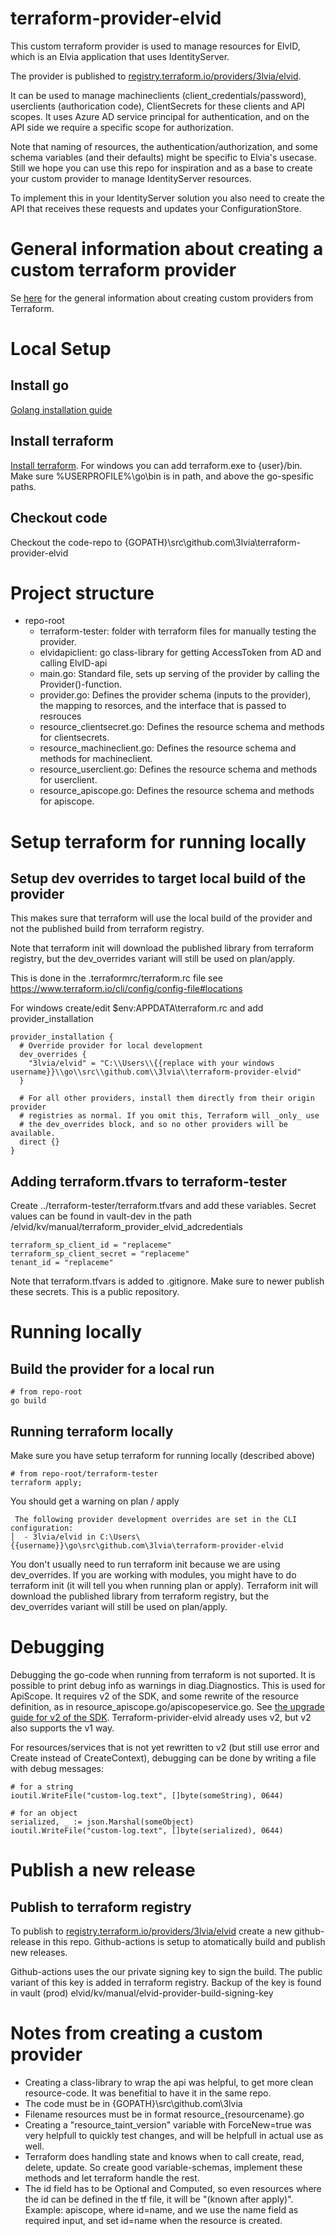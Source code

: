 # terraform-provider-elvid

This custom terraform provider is used to manage resources for ElvID, which is an Elvia application that uses IdentityServer.

The provider is published to [registry.terraform.io/providers/3lvia/elvid](https://registry.terraform.io/providers/3lvia/elvid/latest).

It can be used to manage machineclients (client_credentials/password), userclients (authorication code), ClientSecrets for these clients and API scopes.
It uses Azure AD service principal for authentication, and on the API side we require a specific scope for authorization.

Note that naming of resources, the authentication/authorization, and some schema variables (and their defaults) might be  specific to Elvia's usecase.
Still we hope you can use this repo for inspiration and as a base to create your custom provider to manage IdentityServer resources.

To implement this in your IdentityServer solution you also need to create the API that receives these requests and updates your ConfigurationStore.

# General information about creating a custom terraform provider

Se [here](https://learn.hashicorp.com/collections/terraform/providers) for the general information about creating custom providers from Terraform.

# Local Setup
## Install go
[Golang installation guide](https://golang.org/doc/install)

## Install terraform
[Install terraform](https://learn.hashicorp.com/terraform/getting-started/install.html). For windows you can add terraform.exe to {user}/bin. Make sure %USERPROFILE%\go\bin is in path, and above the go-spesific paths.

## Checkout code
Checkout the code-repo to {GOPATH}\src\github.com\3lvia\terraform-provider-elvid

# Project structure
* repo-root
  * terraform-tester: folder with terraform files for manually testing the provider.
  * elvidapiclient: go class-library for getting AccessToken from AD and calling ElvID-api
  * main.go: Standard file, sets up serving of the provider by calling the Provider()-function.
  * provider.go: Defines the provider schema (inputs to the provider), the mapping to resorces, and the interface that is passed to resrouces
  * resource_clientsecret.go: Defines the resource schema and methods for clientsecrets.
  * resource_machineclient.go: Defines the resource schema and methods for machineclient.
  * resource_userclient.go: Defines the resource schema and methods for userclient.
  * resource_apiscope.go: Defines the resource schema and methods for apiscope.

# Setup terraform for running locally
## Setup dev overrides to target local build of the provider
This makes sure that terraform will use the local build of the provider and not the published build from terraform registry.

Note that terraform init will download the published library from terraform registry, but the dev_overrides variant will still be used on plan/apply. 

This is done in the .terraformrc/terraform.rc file see https://www.terraform.io/cli/config/config-file#locations

For windows create/edit $env:APPDATA\terraform.rc and add provider_installation

```console
provider_installation {
  # Override provider for local development
  dev_overrides {
    "3lvia/elvid" = "C:\\Users\\{{replace with your windows username}}\\go\\src\\github.com\\3lvia\\terraform-provider-elvid"
  }

  # For all other providers, install them directly from their origin provider
  # registries as normal. If you omit this, Terraform will _only_ use
  # the dev_overrides block, and so no other providers will be available.
  direct {}
}
```

## Adding terraform.tfvars to terraform-tester
Create ../terraform-tester/terraform.tfvars and add these variables.
Secret values can be found in vault-dev in the path /elvid/kv/manual/terraform_provider_elvid_adcredentials

```
terraform_sp_client_id = "replaceme"
terraform_sp_client_secret = "replaceme"
tenant_id = "replaceme"
```

Note that terraform.tfvars is added to .gitignore. Make sure to newer publish these secrets. This is a public repository.

# Running locally

## Build the provider for a local run

```console
# from repo-root
go build
```

## Running terraform locally
Make sure you have setup terraform for running locally (described above)

```console
# from repo-root/terraform-tester
terraform apply;

```
You should get a warning on plan / apply
```console
 The following provider development overrides are set in the CLI configuration:
│  - 3lvia/elvid in C:\Users\{{username}}\go\src\github.com\3lvia\terraform-provider-elvid
```

You don't usually need to run terraform init because we are using dev_overrides.
If you are working with modules, you might have to do terraform init (it will tell you when running plan or apply).
Terraform init will download the published library from terraform registry, but the dev_overrides variant will still be used on plan/apply. 

# Debugging
Debugging the go-code when running from terraform is not suported. It is possible to print debug info as warnings in diag.Diagnostics. This is used for ApiScope. It requires v2 of the SDK, and some rewrite of the resource definition, as in resource_apiscope.go/apiscopeservice.go. See [the upgrade guide for v2 of the SDK](https://www.terraform.io/docs/extend/guides/v2-upgrade-guide.html). Terraform-privider-elvid already uses v2, but v2 also supports the v1 way.

For resources/services that is not yet rewritten to v2 (but still use error and Create instead of CreateContext), debugging can be done by writing a file with debug messages:

```
# for a string 
ioutil.WriteFile("custom-log.text", []byte(someString), 0644)

# for an object
serialized, _ := json.Marshal(someObject)
ioutil.WriteFile("custom-log.text", []byte(serialized), 0644)
```
# Publish a new release
## Publish to terraform registry
To publish to [registry.terraform.io/providers/3lvia/elvid](https://registry.terraform.io/providers/3lvia/elvid/latest) create a new github-release in this repo. 
Github-actions is setup to atomatically build and publish new releases. 

Github-actions uses the our private signing key to sign the build. The public variant of this key is added in terraform registry.
Backup of the key is found in vault (prod) elvid/kv/manual/elvid-provider-build-signing-key

# Notes from creating a custom provider
* Creating a class-library to wrap the api was helpful, to get more clean resource-code. It was benefitial to have it in the same repo. 
* The code must be in {GOPATH}\src\github.com\3lvia
* Filename resources must be in format resource_{resourcename}.go
* Creating a "resource_taint_version" variable with ForceNew=true was very helpfull to quickly test changes, and will be helpfull in actual use as well. 
* Terraform does handling state and knows when to call create, read, delete, update. So create good variable-schemas, implement these methods and let terraform handle the rest.
* The id field has to be Optional and Computed, so even resources where the id can be defined in the tf file, it will be "(known after apply)". Example: apiscope, where id=name, and we use the name field as required input, and set id=name when the resource is created.
